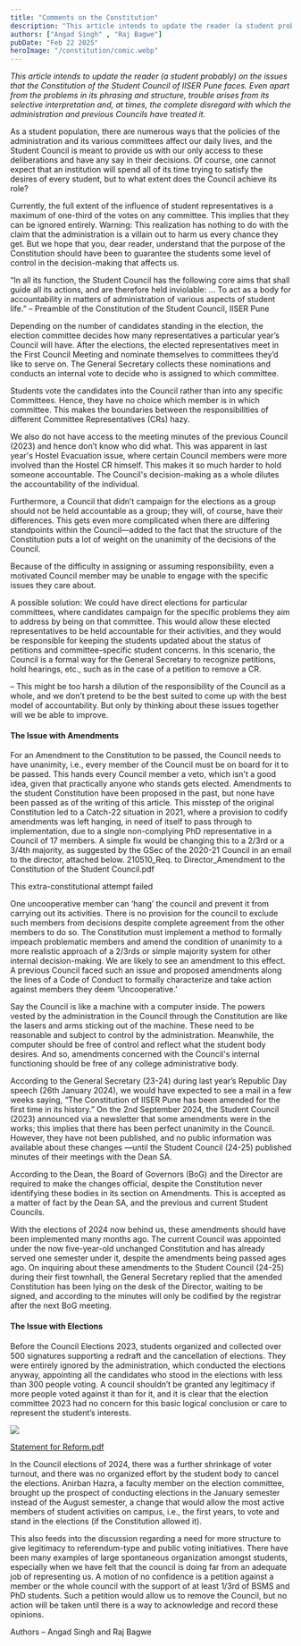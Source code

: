 ```yaml
---
title: "Comments on the Constitution"
description: "This article intends to update the reader (a student probably) on the issues that the Constitution of the Student Council of IISER Pune faces. Even apart from the problems in its phrasing and structure, trouble arises from its selective interpretation and, at times, the complete disregard with which the administration and previous Councils have treated it."
authors: ["Angad Singh" , "Raj Bagwe"]
pubDate: "Feb 22 2025"
heroImage: "/constitution/comic.webp"
---
```


*This article intends to update the reader (a student probably) on the issues that the Constitution of the Student Council of IISER Pune faces. Even apart from the problems in its phrasing and structure, trouble arises from its selective interpretation and, at times, the complete disregard with which the administration and previous Councils have treated it.* 

As a student population, there are numerous ways that the policies of the administration and its various committees affect our daily lives, and the Student Council is meant to provide us with our only access to these deliberations and have any say in their decisions. Of course, one cannot expect that an institution will spend all of its time trying to satisfy the desires of every student, but to what extent does the Council achieve its role?

Currently, the full extent of the influence of student representatives is a maximum of one-third of the votes on any committee. This implies that they can be ignored entirely. 
Warning: This realization has nothing to do with the claim that the administration is a villain out to harm us every chance they get. But we hope that you, dear reader, understand that the purpose of the Constitution should have been to guarantee the students some level of control in the decision-making that affects us.

“In all its function, the Student Council has the following core aims that shall guide all its actions, and are therefore held inviolable:
… 
To act as a body for accountability in matters of administration of various aspects of student life.” 
– Preamble of the Constitution of the Student Council, IISER Pune

Depending on the number of candidates standing in the election, the election committee decides how many representatives a particular year’s Council will have. After the elections, the elected representatives meet in the First Council Meeting and nominate themselves to committees they’d like to serve on. The General Secretary collects these nominations and conducts an internal vote to decide who is assigned to which committee. 

Students vote the candidates into the Council rather than into any specific Committees. Hence, they have no choice which member is in which committee. This makes the boundaries between the responsibilities of different Committee Representatives (CRs) hazy. 

We also do not have access to the meeting minutes of the previous Council (2023) and hence don’t know who did what. This was apparent in last year's Hostel Evacuation issue, where certain Council members were more involved than the Hostel CR himself. This makes it so much harder to hold someone accountable. The Council's decision-making as a whole dilutes the accountability of the individual.

Furthermore, a Council that didn’t campaign for the elections as a group should not be held accountable as a group; they will, of course, have their differences. This gets even more complicated when there are differing standpoints within the Council—added to the fact that the structure of the Constitution puts a lot of weight on the unanimity of the decisions of the Council. 

Because of the difficulty in assigning or assuming responsibility, even a motivated Council member may be unable to engage with the specific issues they care about. 

A possible solution:
We could have direct elections for particular committees, where candidates campaign for the specific problems they aim to address by being on that committee. This would allow these elected representatives to be held accountable for their activities, and they would be responsible for keeping the students updated about the status of petitions and committee-specific student concerns. In this scenario, the Council is a formal way for the General Secretary to recognize petitions, hold hearings, etc., such as in the case of a petition to remove a CR.

– This might be too harsh a dilution of the responsibility of the Council as a whole, and we don’t pretend to be the best suited to come up with the best model of accountability. But only by thinking about these issues together will we be able to improve.


#### The Issue with Amendments

For an Amendment to the Constitution to be passed, the Council needs to have unanimity, i.e., every member of the Council must be on board for it to be passed. This hands every Council member a veto, which isn't a good idea, given that practically anyone who stands gets elected. Amendments to the student Constitution have been proposed in the past, but none have been passed as of the writing of this article. This misstep of the original Constitution led to a Catch-22 situation in 2021, where a provision to codify amendments was left hanging, in need of itself to pass through to implementation, due to a single non-complying PhD representative in a Council of 17 members. A simple fix would be changing this to a 2/3rd or a 3/4th majority, as suggested by the GSec of the 2020-21 Council in an email to the director, attached below.
210510_Req. to Director_Amendment to the Constitution of the Student Council.pdf


This extra-constitutional attempt failed


One uncooperative member can ‘hang’ the council and prevent it from carrying out its activities. There is no provision for the council to exclude such members from decisions despite complete agreement from the other members to do so. The Constitution must implement a method to formally impeach problematic members and amend the condition of unanimity to a more realistic approach of a 2/3rds or simple majority system for other internal decision-making. We are likely to see an amendment to this effect. A previous Council faced such an issue and proposed amendments along the lines of a Code of Conduct to formally characterize and take action against members they deem ‘Uncooperative.’

Say the Council is like a machine with a computer inside. The powers vested by the administration in the Council through the Constitution are like the lasers and arms sticking out of the machine. These need to be reasonable and subject to control by the administration.
Meanwhile, the computer should be free of control and reflect what the student body desires. And so, amendments concerned with the Council's internal functioning should be free of any college administrative body.

According to the General Secretary (23-24) during last year’s Republic Day speech (26th January 2024), we would have expected to see a mail in a few weeks saying, “The Constitution of IISER Pune has been amended for the first time in its history.” On the 2nd September 2024, the Student Council (2023) announced via a newsletter that some amendments were in the works; this implies that there has been perfect unanimity in the Council. However, they have not been published, and no public information was available about these changes —until the Student Council (24-25) published minutes of their meetings with the Dean SA. 

According to the Dean, the Board of Governors (BoG) and the Director are required to make the changes official, despite the Constitution never identifying these bodies in its section on Amendments. This is accepted as a matter of fact by the Dean SA, and the previous and current Student Councils. 

With the elections of 2024 now behind us, these amendments should have been implemented many months ago. The current Council was appointed under the now five-year-old unchanged Constitution and has already served one semester under it, despite the amendments being passed ages ago. On inquiring about these amendments to the Student Council (24-25) during their first townhall, the General Secretary replied that the amended Constitution has been lying on the desk of the Director, waiting to be signed, and according to the minutes will only be codified by the registrar after the next BoG meeting.


#### The Issue with Elections

Before the Council Elections 2023, students organized and collected over 500 signatures supporting a redraft and the cancellation of elections. They were entirely ignored by the administration, which conducted the elections anyway, appointing all the candidates who stood in the elections with less than 300 people voting. A council shouldn’t be granted any legitimacy if more people voted against it than for it, and it is clear that the election committee 2023 had no concern for this basic logical conclusion or care to represent the student’s interests.

<img src = '/constitution/email.webp'/>

[Statement for Reform.pdf](https://drive.google.com/file/d/1mzOz-G1VCaeabSUoLl3oOjW4fJF5zkBj/view?usp=drive_link)

In the Council elections of 2024, there was a further shrinkage of voter turnout, and there was no organized effort by the student body to cancel the elections. Anirban Hazra, a faculty member on the election committee, brought up the prospect of conducting elections in the January semester instead of the August semester, a change that would allow the most active members of student activities on campus, i.e., the first years, to vote and stand in the elections (if the Constitution allowed it). 

This also feeds into the discussion regarding a need for more structure to give legitimacy to referendum-type and public voting initiatives. There have been many examples of large spontaneous organization amongst students, especially when we have felt that the council is doing far from an adequate job of representing us. A motion of no confidence is a petition against a member or the whole council with the support of at least 1/3rd of BSMS and PhD students. Such a petition would allow us to remove the Council, but no action will be taken until there is a way to acknowledge and record these opinions.



Authors – Angad Singh and Raj Bagwe

